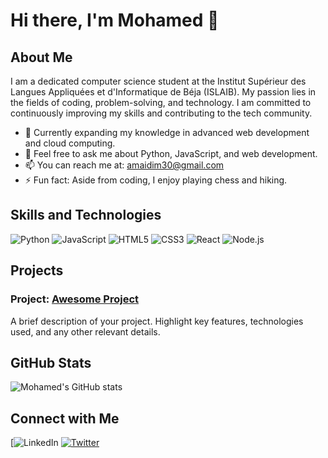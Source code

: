 # Hi there, I'm Mohamed 👋


## About Me

I am a dedicated computer science student at the Institut Supérieur des Langues Appliquées et d'Informatique de Béja (ISLAIB). My passion lies in the fields of coding, problem-solving, and technology. I am committed to continuously improving my skills and contributing to the tech community.

- 🌱 Currently expanding my knowledge in advanced web development and cloud computing.
- 💬 Feel free to ask me about Python, JavaScript, and web development.
- 📫 You can reach me at: [amaidim30@gmail.com](amaidim30@gmail.com)
- ⚡ Fun fact: Aside from coding, I enjoy playing chess and hiking.

## Skills and Technologies

![Python](https://img.shields.io/badge/Python-3776AB?style=for-the-badge&logo=python&logoColor=white)
![JavaScript](https://img.shields.io/badge/JavaScript-F7DF1E?style=for-the-badge&logo=javascript&logoColor=black)
![HTML5](https://img.shields.io/badge/HTML5-E34F26?style=for-the-badge&logo=html5&logoColor=white)
![CSS3](https://img.shields.io/badge/CSS3-1572B6?style=for-the-badge&logo=css3&logoColor=white)
![React](https://img.shields.io/badge/React-20232A?style=for-the-badge&logo=react&logoColor=61DAFB)
![Node.js](https://img.shields.io/badge/Node.js-339933?style=for-the-badge&logo=nodedotjs&logoColor=white)

## Projects

### Project: [Awesome Project](https://github.com/AMAIDI-MOHAMED/awesome-project)
A brief description of your project. Highlight key features, technologies used, and any other relevant details.

## GitHub Stats

![Mohamed's GitHub stats](https://github-readme-stats.vercel.app/api?username=AMAIDI-MOHAMED&show_icons=true&theme=radical)

## Connect with Me

[![LinkedIn]([https://linkedin.com/in/mohamed-amaidi-032714328](https://www.linkedin.com/in/mohamed-amaidi-032714328/))
[![Twitter](https://img.shields.io/badge/Twitter-1DA1F2?style=for-the-badge&logo=twitter&logoColor=white)](https://twitter.com/mohamed)
